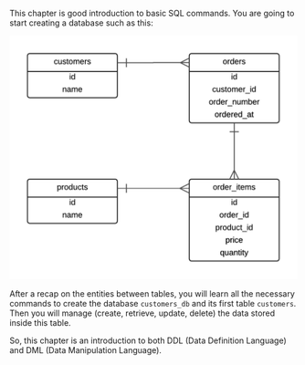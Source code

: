 This chapter is good introduction to basic SQL commands. You are going to start creating a database such as this:

![./images/Primitive CRM - The ERD](./images/primitive-customer-relationship-management-system-erd.png)
 
After a recap on the entities between tables, you will learn all the necessary commands to create the database `customers_db` and its
first table `customers`. Then you will manage (create, retrieve, update, delete) the data stored inside this table.

So, this chapter is an introduction to both DDL (Data Definition Language) and DML (Data Manipulation Language).
